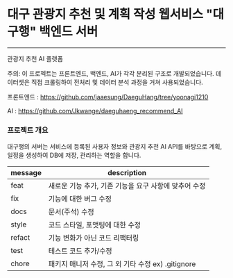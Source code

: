 # 대구 관광지 추천 및 계획 작성 웹서비스 "대구행" 백엔드 서버
---
관광지 추천 AI 플랫폼

주의: 이 프로젝트는 프론트엔드, 백엔드, AI가 각각 분리된 구조로 개발되었습니다.
데이터셋은 직접 크롤링하여 전처리 및 데이터 분석 과정을 거쳐 사용되었습니다.

프론트엔드 : https://github.com/jaaesung/DaeguHang/tree/yoonagi1210

AI : https://github.com/Jkwange/daeguhaeng_recommend_AI

### 프로젝트 개요



대구행의 서버는 서비스에 등록된 사용자 정보와 관광지 추천 AI API를 바탕으로 계획, 일정을 생성하여 DB에 저장, 관리하는 역할을 합니다.


| message	| description |
| --------- | ------------------------- | 
| feat | 새로운 기능 추가, 기존 기능을 요구 사항에 맞추어 수정 |
| fix	 | 기능에 대한 버그 수정 |
| docs |	문서(주석) 수정 |
| style	| 코드 스타일, 포맷팅에 대한 수정 |
| refact |	기능 변화가 아닌 코드 리팩터링 |
| test |	테스트 코드 추가/수정 |
| chore	| 패키지 매니저 수정, 그 외 기타 수정 ex) .gitignore |

